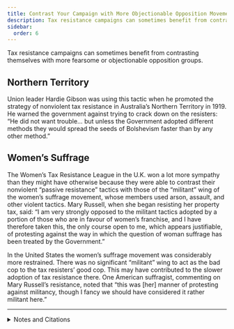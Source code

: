 ```yaml
---
title: Contrast Your Campaign with More Objectionable Opposition Movements
description: Tax resistance campaigns can sometimes benefit from contrasting themselves with more fearsome or objectionable opposition groups.
sidebar:
  order: 6
---
```

Tax resistance campaigns can sometimes benefit from contrasting themselves with more fearsome or objectionable opposition groups.

## Northern Territory

Union leader Hardie Gibson was using this tactic when he promoted the strategy of nonviolent tax resistance in Australia’s Northern Territory in 1919.
He warned the government against trying to crack down on the resisters:
“He did not want trouble… but unless the Government adopted different methods they would spread the seeds of Bolshevism faster than by any other method.”

## Women’s Suffrage

The Women’s Tax Resistance League in the U.K. won a lot more sympathy than they might have otherwise because they were able to contrast their nonviolent “passive resistance” tactics with those of the “militant” wing of the women’s suffrage movement, whose members used arson, assault, and other violent tactics.
Mary Russell, when she began resisting her property tax, said:
“I am very strongly opposed to the militant tactics adopted by a portion of those who are in favour of women’s franchise, and I have therefore taken this, the only course open to me, which appears justifiable, of protesting against the way in which the question of woman suffrage has been treated by the Government.”

In the United States the women’s suffrage movement was considerably more restrained.
There was no significant “militant” wing to act as the bad cop to the tax resisters’ good cop.
This may have contributed to the slower adoption of tax resistance there.
One American suffragist, commenting on Mary Russell’s resistance, noted that “this was [her] manner of protesting against militancy, though I fancy we should have considered it rather militant here.”

<hr />

<details>
<summary>Notes and Citations</summary>

* “Taxation Without Representation” <i>The Northern Territory Times and Gazette</i> 20 September 1919 p. 17
* “Duchess as Tax Resister” <i>The [Melbourne] Argus</i> 23 April 1913 p. 13
* “How Pankhurstism Retards Suffrage” <i>New York Sun</i> 19 August 1913, p. 7 (quoting Carrie Chapman Catt)

</details>
